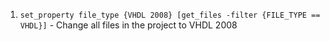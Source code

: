 1. `set_property file_type {VHDL 2008} [get_files -filter {FILE_TYPE == VHDL}]` - Change all files in the project to VHDL 2008